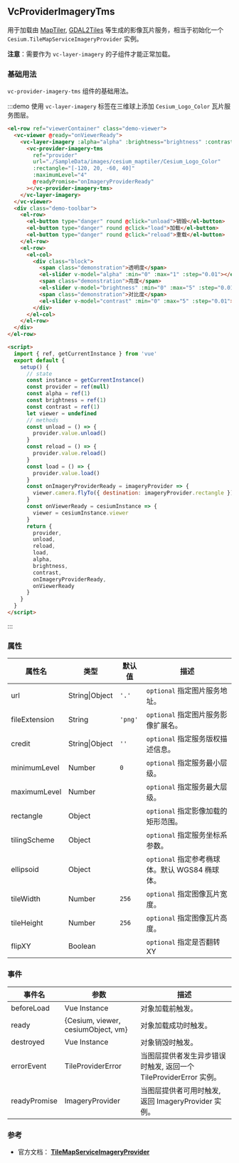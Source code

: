 ## VcProviderImageryTms

用于加载由 [MapTiler](https://www.maptiler.com), [GDAL2Tiles](http://www.klokan.cz/projects/gdal2tiles/) 等生成的影像瓦片服务，相当于初始化一个 `Cesium.TileMapServiceImageryProvider` 实例。

**注意**：需要作为 `vc-layer-imagery` 的子组件才能正常加载。

### 基础用法

`vc-provider-imagery-tms` 组件的基础用法。

:::demo 使用 `vc-layer-imagery` 标签在三维球上添加 `Cesium_Logo_Color` 瓦片服务图层。

```html
<el-row ref="viewerContainer" class="demo-viewer">
  <vc-viewer @ready="onViewerReady">
    <vc-layer-imagery :alpha="alpha" :brightness="brightness" :contrast="contrast">
      <vc-provider-imagery-tms
        ref="provider"
        url="./SampleData/images/cesium_maptiler/Cesium_Logo_Color"
        :rectangle="[-120, 20, -60, 40]"
        :maximumLevel="4"
        @readyPromise="onImageryProviderReady"
      ></vc-provider-imagery-tms>
    </vc-layer-imagery>
  </vc-viewer>
  <div class="demo-toolbar">
    <el-row>
      <el-button type="danger" round @click="unload">销毁</el-button>
      <el-button type="danger" round @click="load">加载</el-button>
      <el-button type="danger" round @click="reload">重载</el-button>
    </el-row>
    <el-row>
      <el-col>
        <div class="block">
          <span class="demonstration">透明度</span>
          <el-slider v-model="alpha" :min="0" :max="1" :step="0.01"></el-slider>
          <span class="demonstration">亮度</span>
          <el-slider v-model="brightness" :min="0" :max="5" :step="0.01"></el-slider>
          <span class="demonstration">对比度</span>
          <el-slider v-model="contrast" :min="0" :max="5" :step="0.01"></el-slider>
        </div>
      </el-col>
    </el-row>
  </div>
</el-row>

<script>
  import { ref, getCurrentInstance } from 'vue'
  export default {
    setup() {
      // state
      const instance = getCurrentInstance()
      const provider = ref(null)
      const alpha = ref(1)
      const brightness = ref(1)
      const contrast = ref(1)
      let viewer = undefined
      // methods
      const unload = () => {
        provider.value.unload()
      }
      const reload = () => {
        provider.value.reload()
      }
      const load = () => {
        provider.value.load()
      }
      const onImageryProviderReady = imageryProvider => {
        viewer.camera.flyTo({ destination: imageryProvider.rectangle })
      }
      const onViewerReady = cesiumInstance => {
        viewer = cesiumInstance.viewer
      }
      return {
        provider,
        unload,
        reload,
        load,
        alpha,
        brightness,
        contrast,
        onImageryProviderReady,
        onViewerReady
      }
    }
  }
</script>
```

:::

### 属性

| 属性名        | 类型           | 默认值  | 描述                                           |
| ------------- | -------------- | ------- | ---------------------------------------------- |
| url           | String\|Object | `'.'`   | `optional` 指定图片服务地址。                  |
| fileExtension | String         | `'png'` | `optional` 指定图片服务影像扩展名。            |
| credit        | String\|Object | `''`    | `optional` 指定服务版权描述信息。              |
| minimumLevel  | Number         | `0`     | `optional` 指定服务最小层级。                  |
| maximumLevel  | Number         |         | `optional` 指定服务最大层级。                  |
| rectangle     | Object         |         | `optional` 指定影像加载的矩形范围。            |
| tilingScheme  | Object         |         | `optional` 指定服务坐标系参数。                |
| ellipsoid     | Object         |         | `optional` 指定参考椭球体。默认 WGS84 椭球体。 |
| tileWidth     | Number         | `256`   | `optional` 指定图像瓦片宽度。                  |
| tileHeight    | Number         | `256`   | `optional` 指定图像瓦片高度。                  |
| flipXY        | Boolean        |         | `optional` 指定是否翻转 XY                     |

### 事件

| 事件名       | 参数                               | 描述                                                              |
| ------------ | ---------------------------------- | ----------------------------------------------------------------- |
| beforeLoad   | Vue Instance                       | 对象加载前触发。                                                  |
| ready        | {Cesium, viewer, cesiumObject, vm} | 对象加载成功时触发。                                              |
| destroyed    | Vue Instance                       | 对象销毁时触发。                                                  |
| errorEvent   | TileProviderError                  | 当图层提供者发生异步错误时触发, 返回一个 TileProviderError 实例。 |
| readyPromise | ImageryProvider                    | 当图层提供者可用时触发, 返回 ImageryProvider 实例。               |

### 参考

- 官方文档： **[TileMapServiceImageryProvider](https://cesium.com/docs/cesiumjs-ref-doc/TileMapServiceImageryProvider.html)**

